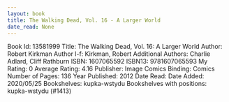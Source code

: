 ```yaml
---
layout: book
title: The Walking Dead, Vol. 16 - A Larger World
date_read: None
---
```


Book Id: 13581999
Title: The Walking Dead, Vol. 16: A Larger World
Author: Robert Kirkman
Author l-f: Kirkman, Robert
Additional Authors: Charlie Adlard, Cliff Rathburn
ISBN: 1607065592
ISBN13: 9781607065593
My Rating: 0
Average Rating: 4.16
Publisher: Image Comics
Binding: Comics
Number of Pages: 136
Year Published: 2012
Date Read: 
Date Added: 2020/05/25
Bookshelves: kupka-wstydu
Bookshelves with positions: kupka-wstydu (#1413)

